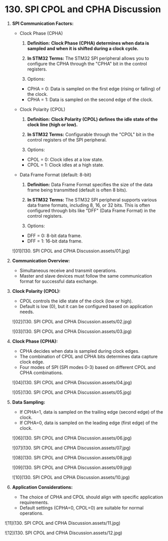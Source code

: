 # 130. SPI CPOL and CPHA Discussion



1. **SPI Communication Factors:**

   - Clock Phase (CPHA)

     1. **Definition:** **Clock Phase (CPHA) determines when data is sampled and when it is shifted during a clock cycle.**

     2. **In STM32 Terms:** The STM32 SPI peripheral allows you to configure the CPHA through the "CPHA" bit in the control registers.

     3. Options:

     - CPHA = 0: Data is sampled on the first edge (rising or falling) of the clock.
     - CPHA = 1: Data is sampled on the second edge of the clock.

   - Clock Polarity (CPOL)

     1. **Definition:** **Clock Polarity (CPOL) defines the idle state of the clock line (high or low).**

     2. **In STM32 Terms:** Configurable through the "CPOL" bit in the control registers of the SPI peripheral.

     3. Options:

     - CPOL = 0: Clock idles at a low state.
     - CPOL = 1: Clock idles at a high state.

   - Data Frame Format (default: 8-bit)

     1. **Definition:** Data Frame Format specifies the size of the data frame being transmitted (default is often 8 bits).

     2. **In STM32 Terms:** The STM32 SPI peripheral supports various data frame formats, including 8, 16, or 32 bits. This is often configured through bits like "DFF" (Data Frame Format) in the control registers.

     3. Options:

     - DFF = 0: 8-bit data frame.
     - DFF = 1: 16-bit data frame.

   ![01](130. SPI CPOL and CPHA Discussion.assets/01.jpg)

2. **Communication Overview:**

   - Simultaneous receive and transmit operations.
   - Master and slave devices must follow the same communication format for successful data exchange.

3. **Clock Polarity (CPOL):**

   - CPOL controls the idle state of the clock (low or high).
   - Default is low (0), but it can be configured based on application needs.

   ![02](130. SPI CPOL and CPHA Discussion.assets/02.jpg)

   ![03](130. SPI CPOL and CPHA Discussion.assets/03.jpg)

4. **Clock Phase (CPHA):**

   - CPHA decides when data is sampled during clock edges.
   - The combination of CPOL and CPHA bits determines data capture clock edge.
   - Four modes of SPI (SPI modes 0-3) based on different CPOL and CPHA combinations.

   ![04](130. SPI CPOL and CPHA Discussion.assets/04.jpg)

   ![05](130. SPI CPOL and CPHA Discussion.assets/05.jpg)

5. **Data Sampling:**

   - If CPHA=1, data is sampled on the trailing edge (second edge) of the clock.
   - If CPHA=0, data is sampled on the leading edge (first edge) of the clock.

   ![06](130. SPI CPOL and CPHA Discussion.assets/06.jpg)

   ![07](130. SPI CPOL and CPHA Discussion.assets/07.jpg)

   ![08](130. SPI CPOL and CPHA Discussion.assets/08.jpg)

   ![09](130. SPI CPOL and CPHA Discussion.assets/09.jpg)

   ![10](130. SPI CPOL and CPHA Discussion.assets/10.jpg)

6. **Application Considerations:**

   - The choice of CPHA and CPOL should align with specific application requirements.
   - Default settings (CPHA=0, CPOL=0) are suitable for normal operations.

![11](130. SPI CPOL and CPHA Discussion.assets/11.jpg)

![12](130. SPI CPOL and CPHA Discussion.assets/12.jpg)